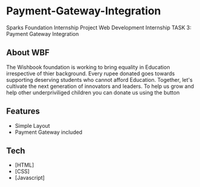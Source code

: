 # Payment-Gateway-Integration
Sparks Foundation Internship Project 
Web Development Internship
TASK 3: Payment Gateway Integration
## About WBF
The Wishbook foundation is working to bring equality in Education irrespective of thier background.
Every rupee donated goes towards supporting deserving students who cannot afford Education. Together, let's cultivate the next generation of innovators and leaders.
 To help us grow and help other underpriviliged children you can donate us using the button
## Features
- Simple Layout
- Payment Gateway included

## Tech
- [HTML]
- [CSS]
- [Javascript]

